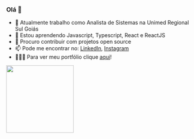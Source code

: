 ### Olá 👋

<!--
**leoander01/leoander01** is a ✨ _special_ ✨ repository because its `README.md` (this file) appears on your GitHub profile.

Here are some ideas to get you started:

- 🔭 I’m currently working on ...
- 🌱 I’m currently learning ...
- 👯 I’m looking to collaborate on ...
- 🤔 I’m looking for help with ...
- 💬 Ask me about ...
- 📫 How to reach me: ...
- 😄 Pronouns: ...
- ⚡ Fun fact: ...
-->

- 🔭 Atualmente trabalho como Analista de Sistemas na Unimed Regional Sul Goiás
- 🌱 Estou aprendendo Javascript, Typescript, React e ReactJS
- 👯 Procuro contribuir com projetos open source
- 📫 Pode me encontrar no: <a href="https://www.linkedin.com/in/leoander-neves-326106186/" target="_blank">LinkedIn</a>, <a href="https://www.instagram.com/leoz0ka/?hl=pt-br/" target="_blank">Instagram</a>
- 🧑🏻‍💻 Para ver meu portfólio clique <a href="https://www.leoanderneves.com.br/" target="_blank">aqui</a>!

<img height="180em" src="https://github-readme-stats.vercel.app/api?username=leoander01&show_icons=true&hide_border=true&&count_private=true&include_all_commits=true" />

